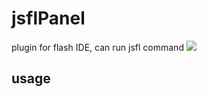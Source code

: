 # jsflPanel
plugin  for flash IDE, can run jsfl command
![](http://gtms04.alicdn.com/tps/i4/TB1jQW2IFXXXXcSXpXXSU1wQVXX-479-333.png)
## usage


